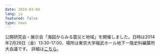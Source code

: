 ```yaml
---
date: 2014-03-04
lang: ja
featured: false
type: news
---
```

公開研究会・展示会「海図からみる震災と地域」を開催しました。日時は2014年2月28日（金）13:30-17:00、場所は東京大学福武ホール地下一階史料編纂所大会議です。
詳細は<a href="http://www.hi.u-tokyo.ac.jp/news/2013/20140130kaizu.pdf" target="_blank">こちら</a>。
